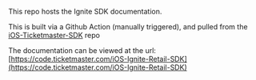 This repo hosts the Ignite SDK documentation.

This is built via a Github Action (manually triggered), and pulled from the [iOS-Ticketmaster-SDK](https://github.com/ticketmaster/iOS-TicketmasterSDK) repo

The documentation can be viewed at the url: [https://code.ticketmaster.com/iOS-Ignite-Retail-SDK](https://code.ticketmaster.com/iOS-Ignite-Retail-SDK)
